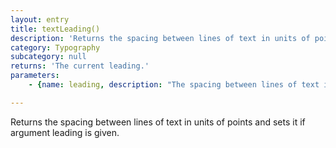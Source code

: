 ```yaml
---
layout: entry
title: textLeading()
description: 'Returns the spacing between lines of text in units of points and sets it if argument leading is given.'
category: Typography
subcategory: null
returns: 'The current leading.'
parameters:
    - {name: leading, description: "The spacing between lines of text in units of points or the default Indesign enum\n                                  value Leading.AUTO."}

---
```

Returns the spacing between lines of text in units of points and sets it if argument leading is given.